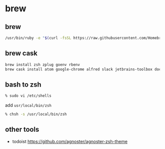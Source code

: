 # brew
## brew
```bash
/usr/bin/ruby -e "$(curl -fsSL https://raw.githubusercontent.com/Homebrew/install/master/install)"
```
## brew cask
```bash
brew install zsh zplug goenv rbenv
brew cask install atom google-chrome alfred slack jetbrains-toolbox docker gyazo kindle vlc pomodone iterm2 
```

## bash to zsh
```bash
% sudo vi /etc/shells
```
add `usr/local/bin/zsh`
```bash
% chsh -s /usr/local/bin/zsh
```


## other tools
- todoist
https://github.com/agnoster/agnoster-zsh-theme

